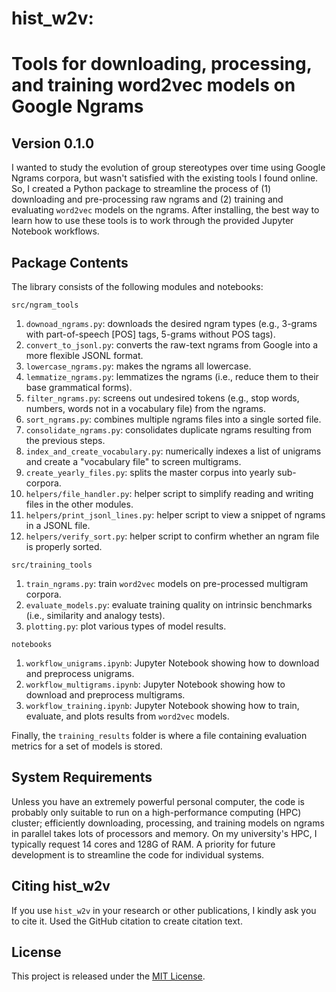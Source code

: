 # hist_w2v:
# Tools for downloading, processing, and training word2vec models on Google Ngrams
## Version 0.1.0

I wanted to study the evolution of group stereotypes over time using Google Ngrams corpora, but wasn't satisfied with the existing tools I found online. So, I created a Python package to streamline the process of (1) downloading and pre-processing raw ngrams and (2) training and evaluating `word2vec` models on the ngrams. After installing, the best way to learn how to use these tools is to work through the provided Jupyter Notebook workflows.

## Package Contents
The library consists of the following modules and notebooks:

`src/ngram_tools`
1. `downoad_ngrams.py`: downloads the desired ngram types (e.g., 3-grams with part-of-speech [POS] tags, 5-grams without POS tags).
2. `convert_to_jsonl.py`: converts the raw-text ngrams from Google into a more flexible JSONL format.
3. `lowercase_ngrams.py`: makes the ngrams all lowercase.
4. `lemmatize_ngrams.py`: lemmatizes the ngrams (i.e., reduce them to their base grammatical forms).
5. `filter_ngrams.py`: screens out undesired tokens (e.g., stop words, numbers, words not in a vocabulary file) from the ngrams.
6. `sort_ngrams.py`: combines multiple ngrams files into a single sorted file.
7. `consolidate_ngrams.py`: consolidates duplicate ngrams resulting from the previous steps.
8. `index_and_create_vocabulary.py`: numerically indexes a list of unigrams and create a "vocabulary file" to screen multigrams.
9. `create_yearly_files.py`: splits the master corpus into yearly sub-corpora.
10. `helpers/file_handler.py`: helper script to simplify reading and writing files in the other modules.
11. `helpers/print_jsonl_lines.py`: helper script to view a snippet of ngrams in a JSONL file.
12. `helpers/verify_sort.py`: helper script to confirm whether an ngram file is properly sorted. 

`src/training_tools`
1. `train_ngrams.py`: train `word2vec` models on pre-processed multigram corpora.
2. `evaluate_models.py`: evaluate training quality on intrinsic benchmarks (i.e., similarity and analogy tests).
3. `plotting.py`: plot various types of model results.

`notebooks`
1. `workflow_unigrams.ipynb`: Jupyter Notebook showing how to download and preprocess unigrams.
2. `workflow_multigrams.ipynb`: Jupyter Notebook showing how to download and preprocess multigrams.
3. `workflow_training.ipynb`: Jupyter Notebook showing how to train, evaluate, and plots results from `word2vec` models.

Finally, the `training_results` folder is where a file containing evaluation metrics for a set of models is stored. 

## System Requirements
Unless you have an extremely powerful personal computer, the code is probably only suitable to run on a high-performance computing (HPC) cluster; efficiently downloading, processing, and training models on ngrams in parallel takes lots of processors and memory. On my university's HPC, I typically request 14 cores and 128G of RAM. A priority for future development is to streamline the code for individual systems.

## Citing hist_w2v
If you use `hist_w2v` in your research or other publications, I kindly ask you to cite it. Used the GitHub citation to create citation text.

## License

This project is released under the [MIT License](https://github.com/eric-d-knowles/hist_w2v/blob/main/LICENSE).
